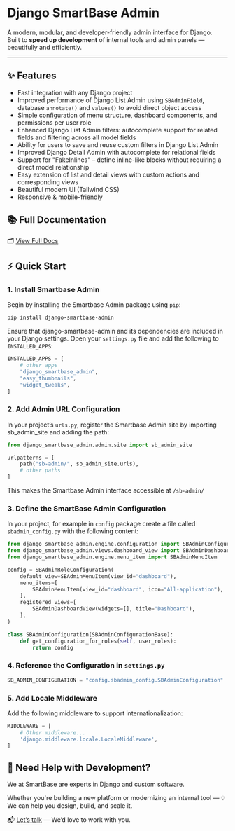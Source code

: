 # Django SmartBase Admin

A modern, modular, and developer-friendly admin interface for Django.  
Built to **speed up development** of internal tools and admin panels — beautifully and efficiently.

---

## ✨ Features
- Fast integration with any Django project
- Improved performance of Django List Admin using `SBAdminField`, database `annotate()` and `values()` to avoid direct object access  
- Simple configuration of menu structure, dashboard components, and permissions per user role  
- Enhanced Django List Admin filters: autocomplete support for related fields and filtering across all model fields  
- Ability for users to save and reuse custom filters in Django List Admin  
- Improved Django Detail Admin with autocomplete for relational fields  
- Support for "FakeInlines" – define inline-like blocks without requiring a direct model relationship  
- Easy extension of list and detail views with custom actions and corresponding views
- Beautiful modern UI (Tailwind CSS)
- Responsive & mobile-friendly

## 📚 Full Documentation

🗂 [View Full Docs](https://smartbase-sk.github.io/django-smartbase-admin-docs/docs/installation)

## ⚡ Quick Start

### 1. Install Smartbase Admin

Begin by installing the Smartbase Admin package using `pip`:

```bash
pip install django-smartbase-admin
```

Ensure that django-smartbase-admin and its dependencies are included in your Django settings. Open your `settings.py` file and add the following to `INSTALLED_APPS`:
```python
INSTALLED_APPS = [
    # other apps
    "django_smartbase_admin",
    "easy_thumbnails",
    "widget_tweaks",
]
```

### 2. Add Admin URL Configuration
In your project’s `urls.py`, register the Smartbase Admin site by importing sb_admin_site and adding the path:
```python
from django_smartbase_admin.admin.site import sb_admin_site

urlpatterns = [
    path("sb-admin/", sb_admin_site.urls),
    # other paths
]
```
This makes the Smartbase Admin interface accessible at `/sb-admin/`

### 3. Define the SmartBase Admin Configuration
In your project, for example in `config` package create a file called `sbadmin_config.py` with the following content:
```python
from django_smartbase_admin.engine.configuration import SBAdminConfigurationBase, SBAdminRoleConfiguration
from django_smartbase_admin.views.dashboard_view import SBAdminDashboardView
from django_smartbase_admin.engine.menu_item import SBAdminMenuItem

config = SBAdminRoleConfiguration(
    default_view=SBAdminMenuItem(view_id="dashboard"),
    menu_items=[
        SBAdminMenuItem(view_id="dashboard", icon="All-application"),
    ],
    registered_views=[
        SBAdminDashboardView(widgets=[], title="Dashboard"),
    ],
)

class SBAdminConfiguration(SBAdminConfigurationBase):
    def get_configuration_for_roles(self, user_roles):
        return config
```

### 4. Reference the Configuration in `settings.py`
```python
SB_ADMIN_CONFIGURATION = "config.sbadmin_config.SBAdminConfiguration"
```

### 5. Add Locale Middleware
Add the following middleware to support internationalization:
```python
MIDDLEWARE = [
    # Other middleware...
    'django.middleware.locale.LocaleMiddleware',
]
```

##  🤝 Need Help with Development?
We at SmartBase are experts in Django and custom software.

Whether you're building a new platform or modernizing an internal tool —
💡 We can help you design, build, and scale it.

📬 [Let’s talk](https://en.smartbase.sk/contact-us/) — We’d love to work with you.
